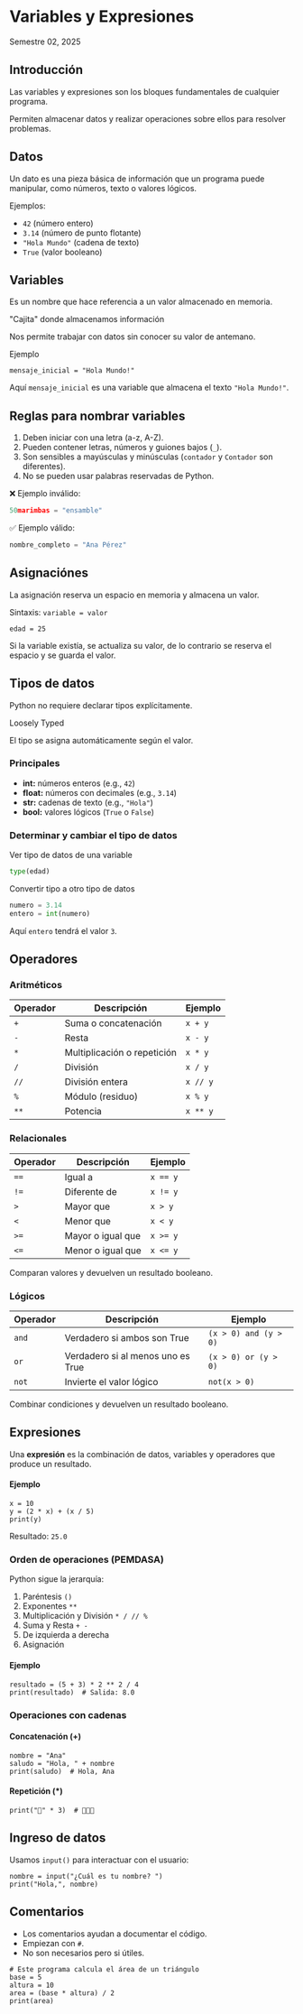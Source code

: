 # Variables y Expresiones
Semestre 02, 2025



## Introducción


Las variables y expresiones son los bloques fundamentales de cualquier programa.


Permiten almacenar datos y realizar operaciones sobre ellos para resolver problemas.



## Datos


Un dato es una pieza básica de información que un programa puede manipular, como números, texto o valores lógicos.


Ejemplos:

* `42` (número entero)
* `3.14` (número de punto flotante)
* `"Hola Mundo"` (cadena de texto)
* `True` (valor booleano)



## Variables


Es un nombre que hace referencia a un valor almacenado en memoria.


"Cajita" donde almacenamos información


Nos permite trabajar con datos sin conocer su valor de antemano.


Ejemplo
```python[]
mensaje_inicial = "Hola Mundo!"
```

Aquí `mensaje_inicial` es una variable que almacena el texto `"Hola Mundo!"`.


## Reglas para nombrar variables

1. Deben iniciar con una letra (a-z, A-Z).
2. Pueden contener letras, números y guiones bajos (`_`).
3. Son sensibles a mayúsculas y minúsculas (`contador` y `Contador` son diferentes).
4. No se pueden usar palabras reservadas de Python.


❌ Ejemplo inválido:

```python
50marimbas = "ensamble"
```


✅ Ejemplo válido:

```python
nombre_completo = "Ana Pérez"
```



## Asignaciónes


La asignación reserva un espacio en memoria y almacena un valor.


Sintaxis: `variable = valor`
```python[]
edad = 25
```

Si la variable existía, se actualiza su valor, de lo contrario se reserva el espacio y se guarda el valor.



## Tipos de datos


Python no requiere declarar tipos explícitamente.


Loosely Typed


El tipo se asigna automáticamente según el valor.


### Principales

* **int:** números enteros (e.g., `42`)
* **float:** números con decimales (e.g., `3.14`)
* **str:** cadenas de texto (e.g., `"Hola"`)
* **bool:** valores lógicos (`True` o `False`)


### Determinar y cambiar el tipo de datos


Ver tipo de datos de una variable

```python
type(edad)
```


Convertir tipo a otro tipo de datos

```python
numero = 3.14
entero = int(numero)
```

Aquí `entero` tendrá el valor `3`.



## Operadores


### Aritméticos
| Operador | Descripción                 | Ejemplo  |
| -------- | --------------------------- | -------- |
| `+`      | Suma o concatenación        | `x + y`  |
| `-`      | Resta                       | `x - y`  |
| `*`      | Multiplicación o repetición | `x * y`  |
| `/`      | División                    | `x / y`  |
| `//`     | División entera             | `x // y` |
| `%`      | Módulo (residuo)            | `x % y`  |
| `**`     | Potencia                    | `x ** y` |


### Relacionales

| Operador | Descripción       | Ejemplo  |
| -------- | ----------------- | -------- |
| `==`     | Igual a           | `x == y` |
| `!=`     | Diferente de      | `x != y` |
| `>`      | Mayor que         | `x > y`  |
| `<`      | Menor que         | `x < y`  |
| `>=`     | Mayor o igual que | `x >= y` |
| `<=`     | Menor o igual que | `x <= y` |

Comparan valores y devuelven un resultado booleano.


### Lógicos

| Operador | Descripción                       | Ejemplo               |
| -------- | --------------------------------- | --------------------- |
| `and`    | Verdadero si ambos son True       | `(x > 0) and (y > 0)` |
| `or`     | Verdadero si al menos uno es True | `(x > 0) or (y > 0)`  |
| `not`    | Invierte el valor lógico          | `not(x > 0)`          |

Combinar condiciones y devuelven un resultado booleano.



## Expresiones


Una **expresión** es la combinación de datos, variables y operadores que produce un resultado.


#### Ejemplo

```python[]
x = 10
y = (2 * x) + (x / 5)
print(y)
```

Resultado: `25.0`


### Orden de operaciones (PEMDASA)

Python sigue la jerarquía:

1. Paréntesis `()`
2. Exponentes `**`
3. Multiplicación y División `* / // %`
4. Suma y Resta `+ -`
5. De izquierda a derecha
6. Asignación


#### Ejemplo

```python[]
resultado = (5 + 3) * 2 ** 2 / 4
print(resultado)  # Salida: 8.0
```


### Operaciones con cadenas


#### Concatenación (+)

```python[]
nombre = "Ana"
saludo = "Hola, " + nombre
print(saludo)  # Hola, Ana
```


#### Repetición (*)

```python[]
print("🐍" * 3)  # 🐍🐍🐍
```



## Ingreso de datos


Usamos `input()` para interactuar con el usuario:


```python[]
nombre = input("¿Cuál es tu nombre? ")
print("Hola,", nombre)
```



## Comentarios


* Los comentarios ayudan a documentar el código.
* Empiezan con `#`.
* No son necesarios pero si útiles.


```python[]
# Este programa calcula el área de un triángulo
base = 5
altura = 10
area = (base * altura) / 2
print(area)
```
